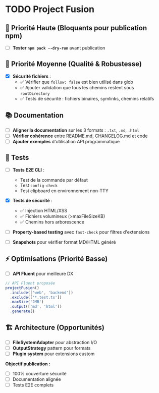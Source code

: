 # TODO Project Fusion

## 🚨 Priorité Haute (Bloquants pour publication npm)

- [ ] **Tester `npm pack --dry-run`** avant publication

## 🔧 Priorité Moyenne (Qualité & Robustesse)

- [x] **Sécurité fichiers** :
  - ✅ Vérifier que `follow: false` est bien utilisé dans glob
  - ✅ Ajouter validation que tous les chemins restent sous `rootDirectory`
  - ✅ Tests de sécurité : fichiers binaires, symlinks, chemins relatifs

## 📚 Documentation

- [ ] **Aligner la documentation** sur les 3 formats : `.txt`, `.md`, `.html`
- [ ] **Vérifier cohérence** entre README.md, CHANGELOG.md et code
- [ ] **Ajouter exemples** d'utilisation API programmatique

## 🧪 Tests

- [ ] **Tests E2E CLI** :
  - Test de la commande par défaut
  - Test `config-check`
  - Test clipboard en environnement non-TTY

- [x] **Tests de sécurité** :
  - ✅ Injection HTML/XSS
  - ✅ Fichiers volumineux (>maxFileSizeKB)
  - ✅ Chemins hors arborescence

- [ ] **Property-based testing** avec `fast-check` pour filtres d'extensions
- [ ] **Snapshots** pour vérifier format MD/HTML généré

## ⚡ Optimisations (Priorité Basse)

- [ ] **API Fluent** pour meilleure DX

```javascript
// API Fluent proposée
projectFusion()
  .include(['web', 'backend'])
  .exclude(['*.test.ts'])
  .maxSize('2MB')
  .output(['md', 'html'])
  .generate()
```

## 🏗️ Architecture (Opportunités)

- [ ] **FileSystemAdapter** pour abstraction I/O
- [ ] **OutputStrategy** pattern pour formats
- [ ] **Plugin system** pour extensions custom

**Objectif publication :**
- [ ] 100% couverture sécurité
- [ ] Documentation alignée
- [ ] Tests E2E complets